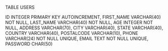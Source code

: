 TABLE USERS   

ID INTEGER PRIMARY KEY AUTOINCREMENT,
   FIRST_NAME VARCHAR(40) NOT NULL,
   LAST_NAME VARCHAR(40) NOT NULL,
   AGE INTEGER NOT NULL,
   ADDRESS VARCHAR(70),
   CITY VARCHAR(40),
   STATE VARCHAR(40),
   COUNTRY VARCHAR(40),
   POSTALCODE VARCHAR(10),
   PHONE VARCHAR(24) NOT NULL UNIQUE,
   EMAIL TEXT NOT NULL UNIQUE,
   PASSWORD CHAR(50)